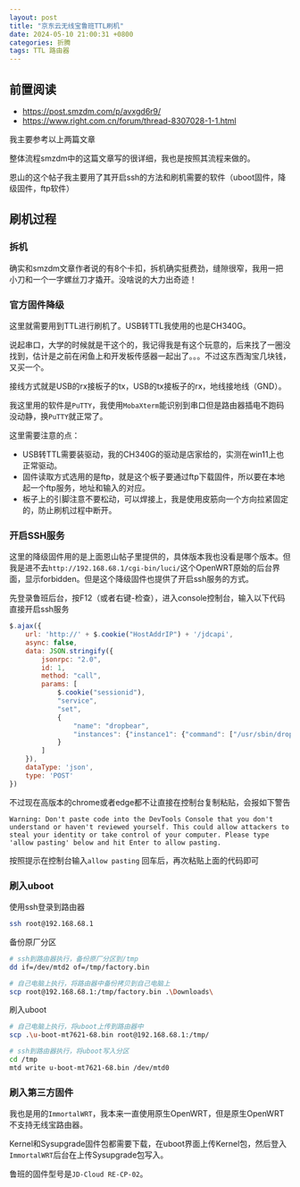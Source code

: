 ```yaml
---
layout: post
title: "京东云无线宝鲁班TTL刷机"
date: 2024-05-10 21:00:31 +0800
categories: 折腾
tags: TTL 路由器
---
```


## 前置阅读

* <https://post.smzdm.com/p/avxgd6r9/>
* <https://www.right.com.cn/forum/thread-8307028-1-1.html>

我主要参考以上两篇文章

整体流程smzdm中的这篇文章写的很详细，我也是按照其流程来做的。

恩山的这个帖子我主要用了其开启ssh的方法和刷机需要的软件（uboot固件，降级固件，ftp软件）

## 刷机过程

### 拆机

确实和smzdm文章作者说的有8个卡扣，拆机确实挺费劲，缝隙很窄，我用一把小刀和一个一字螺丝刀才撬开。没啥说的大力出奇迹！

### 官方固件降级

这里就需要用到TTL进行刷机了。USB转TTL我使用的也是CH340G。

说起串口，大学的时候就是干这个的，我记得我是有这个玩意的，后来找了一圈没找到，估计是之前在闲鱼上和开发板传感器一起出了。。。不过这东西淘宝几块钱，又买一个。

接线方式就是USB的rx接板子的tx，USB的tx接板子的rx，地线接地线（GND）。

我这里用的软件是`PuTTY`，我使用`MobaXterm`能识别到串口但是路由器插电不跑码没动静，换`PuTTY`就正常了。

这里需要注意的点：

* USB转TTL需要装驱动，我的CH340G的驱动是店家给的，实测在win11上也正常驱动。
* 固件读取方式选用的是ftp，就是这个板子要通过ftp下载固件，所以要在本地起一个ftp服务，地址和输入的对应。
* 板子上的引脚注意不要松动，可以焊接上，我是使用皮筋向一个方向拉紧固定的，防止刷机过程中断开。

### 开启SSH服务

这里的降级固件用的是上面恩山帖子里提供的，具体版本我也没看是哪个版本。但我是进不去`http://192.168.68.1/cgi-bin/luci/`这个OpenWRT原始的后台界面，显示forbidden。但是这个降级固件也提供了开启ssh服务的方式。

先登录鲁班后台，按F12（或者右键-检查），进入console控制台，输入以下代码直接开启ssh服务

```javascript
$.ajax({
    url: 'http://' + $.cookie("HostAddrIP") + '/jdcapi',
    async: false,
    data: JSON.stringify({
        jsonrpc: "2.0",
        id: 1,
        method: "call",
        params: [
            $.cookie("sessionid"),
            "service",
            "set",
            {
                "name": "dropbear",
                "instances": {"instance1": {"command": ["/usr/sbin/dropbear"]}}
            }
        ]
    }),
    dataType: 'json',
    type: 'POST'
})
```

不过现在高版本的chrome或者edge都不让直接在控制台复制粘贴，会报如下警告

```
Warning: Don't paste code into the DevTools Console that you don't understand or haven't reviewed yourself. This could allow attackers to steal your identity or take control of your computer. Please type 'allow pasting' below and hit Enter to allow pasting.
```

按照提示在控制台输入`allow pasting` 回车后，再次粘贴上面的代码即可

### 刷入uboot

使用ssh登录到路由器

```bash
ssh root@192.168.68.1
```

备份原厂分区

```bash
# ssh到路由器执行，备份原厂分区到/tmp
dd if=/dev/mtd2 of=/tmp/factory.bin

# 自己电脑上执行，将路由器中备份拷贝到自己电脑上
scp root@192.168.68.1:/tmp/factory.bin .\Downloads\
```

刷入uboot

```bash
# 自己电脑上执行，将uboot上传到路由器中
scp .\u-boot-mt7621-68.bin root@192.168.68.1:/tmp/

# ssh到路由器执行，将uboot写入分区
cd /tmp
mtd write u-boot-mt7621-68.bin /dev/mtd0
```

### 刷入第三方固件

我也是用的`ImmortalWRT`，我本来一直使用原生OpenWRT，但是原生OpenWRT不支持无线宝路由器。

Kernel和Sysupgrade固件包都需要下载，在uboot界面上传Kernel包，然后登入`ImmortalWRT`后台在上传Sysupgrade包写入。

鲁班的固件型号是`JD-Cloud RE-CP-02`。

